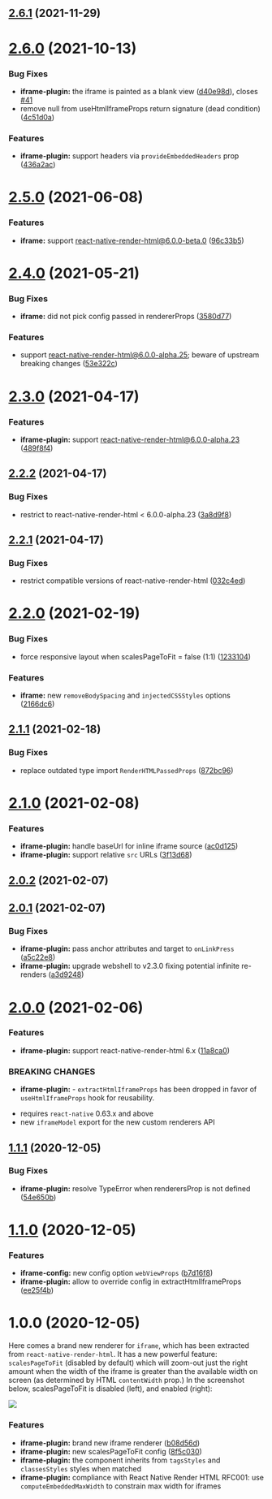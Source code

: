 ## [2.6.1](https://github.com/native-html/plugins/compare/@native-html/iframe-plugin@2.6.0...@native-html/iframe-plugin@2.6.1) (2021-11-29)

# [2.6.0](https://github.com/native-html/plugins/compare/@native-html/iframe-plugin@2.5.0...@native-html/iframe-plugin@2.6.0) (2021-10-13)


### Bug Fixes

* **iframe-plugin:** the iframe is painted as a blank view ([d40e98d](https://github.com/native-html/plugins/commit/d40e98db2595c3d8a231b0070ca3e74d6562fc83)), closes [#41](https://github.com/native-html/plugins/issues/41)
* remove null from useHtmlIframeProps return signature (dead condition) ([4c51d0a](https://github.com/native-html/plugins/commit/4c51d0af641c0fd121d3959febcc60c09c8259b5))


### Features

* **iframe-plugin:** support headers via `provideEmbeddedHeaders` prop ([436a2ac](https://github.com/native-html/plugins/commit/436a2ace0afc80eb1cdba463c06985fc3acee6f8))

# [2.5.0](https://github.com/native-html/plugins/compare/@native-html/iframe-plugin@2.4.0...@native-html/iframe-plugin@2.5.0) (2021-06-08)


### Features

* **iframe:** support react-native-render-html@6.0.0-beta.0 ([96c33b5](https://github.com/native-html/plugins/commit/96c33b56ad24a98f76142aad46007d7fbb28699f))

# [2.4.0](https://github.com/native-html/plugins/compare/@native-html/iframe-plugin@2.3.0...@native-html/iframe-plugin@2.4.0) (2021-05-21)


### Bug Fixes

* **iframe:** did not pick config passed in rendererProps ([3580d77](https://github.com/native-html/plugins/commit/3580d7781c75ed0a5f3707d5b2fe18c0d8fe6926))


### Features

* support react-native-render-html@6.0.0-alpha.25; beware of upstream breaking changes ([53e322c](https://github.com/native-html/plugins/commit/53e322cad64aece27d5c95c1bc9fb4a3095addbd))

# [2.3.0](https://github.com/native-html/plugins/compare/@native-html/iframe-plugin@2.2.2...@native-html/iframe-plugin@2.3.0) (2021-04-17)


### Features

* **iframe-plugin:** support react-native-render-html@6.0.0-alpha.23 ([489f8f4](https://github.com/native-html/plugins/commit/489f8f4fec58281a2cb1b4180f886a97bddc00d3))

## [2.2.2](https://github.com/native-html/plugins/compare/@native-html/iframe-plugin@2.2.1...@native-html/iframe-plugin@2.2.2) (2021-04-17)


### Bug Fixes

* restrict to react-native-render-html < 6.0.0-alpha.23 ([3a8d9f8](https://github.com/native-html/plugins/commit/3a8d9f8fada412d5adae663338b4661a20b19be3))

## [2.2.1](https://github.com/native-html/plugins/compare/@native-html/iframe-plugin@2.2.0...@native-html/iframe-plugin@2.2.1) (2021-04-17)


### Bug Fixes

* restrict compatible versions of react-native-render-html ([032c4ed](https://github.com/native-html/plugins/commit/032c4ed035150471c914d6406fe7b2b2237035fe))

# [2.2.0](https://github.com/native-html/plugins/compare/@native-html/iframe-plugin@2.1.1...@native-html/iframe-plugin@2.2.0) (2021-02-19)


### Bug Fixes

* force responsive layout when scalesPageToFit = false (1:1) ([1233104](https://github.com/native-html/plugins/commit/12331044fd9f21e443086ca7bd50d37c3ceaa8eb))


### Features

* **iframe:** new `removeBodySpacing` and `injectedCSSStyles` options ([2166dc6](https://github.com/native-html/plugins/commit/2166dc6139065d19a8d1bf914f9bad055c59389b))

## [2.1.1](https://github.com/native-html/plugins/compare/@native-html/iframe-plugin@2.1.0...@native-html/iframe-plugin@2.1.1) (2021-02-18)


### Bug Fixes

* replace outdated type import `RenderHTMLPassedProps` ([872bc96](https://github.com/native-html/plugins/commit/872bc965d8b5c5e8e37430060a2edc343549623f))

# [2.1.0](https://github.com/native-html/plugins/compare/@native-html/iframe-plugin@2.0.2...@native-html/iframe-plugin@2.1.0) (2021-02-08)


### Features

* **iframe-plugin:** handle baseUrl for inline iframe source ([ac0d125](https://github.com/native-html/plugins/commit/ac0d125e0ba30aeadbb3314fab40c478b824ee99))
* **iframe-plugin:** support relative `src` URLs ([3f13d68](https://github.com/native-html/plugins/commit/3f13d684827242f169ff5e8f9e7dca3d1c92d823))

## [2.0.2](https://github.com/native-html/plugins/compare/@native-html/iframe-plugin@2.0.1...@native-html/iframe-plugin@2.0.2) (2021-02-07)

## [2.0.1](https://github.com/native-html/plugins/compare/@native-html/iframe-plugin@2.0.0...@native-html/iframe-plugin@2.0.1) (2021-02-07)


### Bug Fixes

* **iframe-plugin:** pass anchor attributes and target to `onLinkPress` ([a5c22e8](https://github.com/native-html/plugins/commit/a5c22e81f8cff0eba82c363ac453e7118a5e200d))
* **iframe-plugin:** upgrade webshell to v2.3.0 fixing potential infinite re-renders ([a3d9248](https://github.com/native-html/plugins/commit/a3d92486ecd75e30c48d18f14042ec435ca9678d))

# [2.0.0](https://github.com/native-html/plugins/compare/@native-html/iframe-plugin@1.1.1...@native-html/iframe-plugin@2.0.0) (2021-02-06)


### Features

* **iframe-plugin:** support react-native-render-html 6.x ([11a8ca0](https://github.com/native-html/plugins/commit/11a8ca04e2e864de145b9189cfb526fb345782ae))


### BREAKING CHANGES

* **iframe-plugin:** - `extractHtmlIframeProps` has been dropped in favor of
`useHtmlIframeProps` hook for reusability.
- requires `react-native` 0.63.x and above
- new `iframeModel` export for the new custom renderers API

## [1.1.1](https://github.com/native-html/plugins/compare/@native-html/iframe-plugin@1.1.0...@native-html/iframe-plugin@1.1.1) (2020-12-05)


### Bug Fixes

* **iframe-plugin:** resolve TypeError when renderersProp is not defined ([54e650b](https://github.com/native-html/plugins/commit/54e650b9046aeae12f63ed94c41d19347e97d725))

# [1.1.0](https://github.com/native-html/plugins/compare/@native-html/iframe-plugin@1.0.0...@native-html/iframe-plugin@1.1.0) (2020-12-05)


### Features

* **iframe-config:** new config option `webViewProps` ([b7d16f8](https://github.com/native-html/plugins/commit/b7d16f80d6fd110bc09889a4767e10c43fdec401))
* **iframe-plugin:** allow to override config in extractHtmlIframeProps ([ee25f4b](https://github.com/native-html/plugins/commit/ee25f4b8fa5e819d22ddcb01e0d24ae8ec8f6712))

# 1.0.0 (2020-12-05)

Here comes a brand new renderer for `iframe`, which has been extracted from
`react-native-render-html`. It has a new powerful feature: `scalesPageToFit`
(disabled by default) which will zoom-out just the right amount when the width
of the iframe is greater than the available width on screen (as determined by
HTML `contentWidth` prop.) In the screenshot below, scalesPageToFit is disabled
(left), and enabled (right):

![](https://github.com/native-html/plugins/blob/master/images/scalesPageToFit.jpg)

### Features

* **iframe-plugin:** brand new iframe renderer ([b08d56d](https://github.com/native-html/plugins/commit/b08d56d4b39914a15dffb556ab01528b24360365))
* **iframe-plugin:** new scalesPageToFit config ([8f5c030](https://github.com/native-html/plugins/commit/8f5c030e7080d2ee861cbbc7db49d214529679f6))
* **iframe-plugin:** the component inherits from `tagsStyles` and `classesStyles` styles when matched
* **iframe-plugin:** compliance with React Native Render HTML RFC001: use `computeEmbeddedMaxWidth` to constrain max width for iframes

